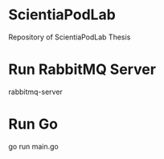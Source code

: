 # ScientiaPodLab

Repository of ScientiaPodLab Thesis

# Run RabbitMQ Server

rabbitmq-server

# Run Go

go run main.go
